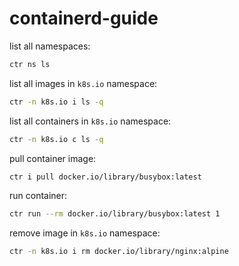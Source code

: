 # containerd-guide

list all namespaces:
```bash
ctr ns ls
```

list all images in `k8s.io` namespace:
```bash
ctr -n k8s.io i ls -q
```

list all containers in `k8s.io` namespace:
```bash
ctr -n k8s.io c ls -q
```

pull container image:
```bash
ctr i pull docker.io/library/busybox:latest
```

run container:
```bash
ctr run --rm docker.io/library/busybox:latest 1
```

remove image in `k8s.io` namespace:
```bash
ctr -n k8s.io i rm docker.io/library/nginx:alpine
```
